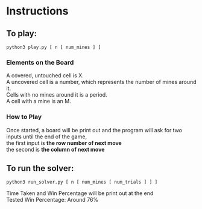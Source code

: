 # Instructions

## To play:

`python3 play.py [ n [ num_mines ] ]`

### Elements on the Board
A covered, untouched cell is X. <br />
A uncovered cell is a number, which represents the number of mines around it. <br />
Cells with no mines around it is a period. <br />
A cell with a mine is an M. <br />

### How to Play
Once started, a board will be print out and the program will ask for two inputs until the end of the game, <br />
the first input is **the row number of next move** <br />
the second is **the column of next move** <br />

## To run the solver:

`python3 run_solver.py [ n [ num_mines [ num_trials ] ] ]`

Time Taken and Win Percentage will be print out at the end <br />
Tested Win Percentage: Around 76%
